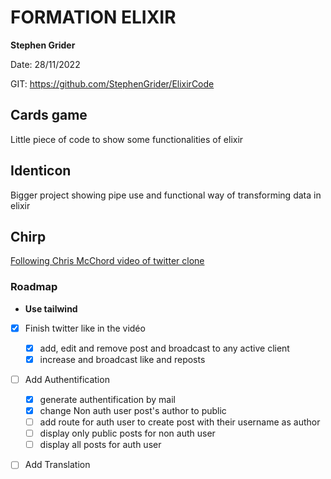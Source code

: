 # FORMATION ELIXIR
**Stephen Grider**

Date: 28/11/2022

GIT: https://github.com/StephenGrider/ElixirCode

## Cards game

Little piece of code to show some functionalities of elixir

## Identicon

Bigger project showing pipe use and functional way of transforming data in elixir

## Chirp

[Following Chris McChord video of twitter clone](https://www.youtube.com/watch?v=MZvmYaFkNJI&t=656s)

### Roadmap

- **Use tailwind**
- [x] Finish twitter like in the vidéo
    - [x] add, edit and remove post and broadcast to any active client
    - [x] increase and broadcast like and reposts
- [ ] Add Authentification
    - [x] generate authentification by mail
    - [x] change Non auth user post's author to public
    - [ ] add route for auth user to create post with their username as author
    - [ ] display only public posts for non auth user
    - [ ] display all posts for auth user
- [ ] Add Translation

